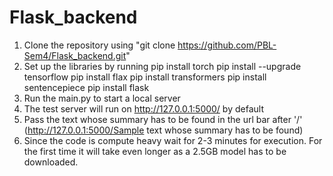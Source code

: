 # Flask_backend

1. Clone the repository using "git clone https://github.com/PBL-Sem4/Flask_backend.git"
2. Set up the libraries by running
     pip install torch
     pip install --upgrade tensorflow
     pip install flax
     pip install transformers
     pip install sentencepiece
     pip install flask
3. Run the main.py to start a local server
4. The test server will run on http://127.0.0.1:5000/ by default
5. Pass the text whose summary has to be found in the url bar after '/' (http://127.0.0.1:5000/Sample text whose summary has to be found)
6. Since the code is compute heavy wait for 2-3 minutes for execution. For the first time it will take even longer as a 2.5GB model has to be downloaded.


